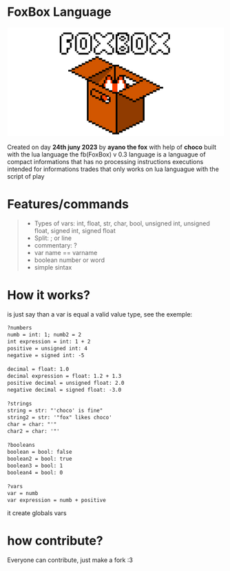 # FoxBox Language
![Logo](./Logo.png)

 Created on day __24th juny 2023__ by **ayano the fox** with help of **choco** built with the lua language the fb(FoxBox) v 0.3 language is a languague of compact informations that has no processing instructions executions intended for informations trades that only works on lua languague with the script of play

# Features/commands
 > - Types of vars: int, float, str, char, bool, unsigned int, unsigned float, signed int, signed float
 > - Split: ; or line
 > - commentary: ?
 > - var name == varname
 > - boolean number or word
 > - simple sintax

# How it works?
 is just say than a var is equal a valid value type, see the exemple:

```
?numbers
numb = int: 1; numb2 = 2
int expression = int: 1 + 2
positive = unsigned int: 4
negative = signed int: -5

decimal = float: 1.0
decimal expression = float: 1.2 + 1.3
positive decimal = unsigned float: 2.0
negative decimal = signed float: -3.0

?strings
string = str: "'choco' is fine"
string2 = str: '"fox" likes choco'
char = char: "'"
char2 = char: '"'

?booleans
boolean = bool: false
boolean2 = bool: true
boolean3 = bool: 1
boolean4 = bool: 0

?vars
var = numb
var expression = numb + positive
```

 it create globals vars

# how contribute?
 Everyone can contribute, just make a fork :3
 
